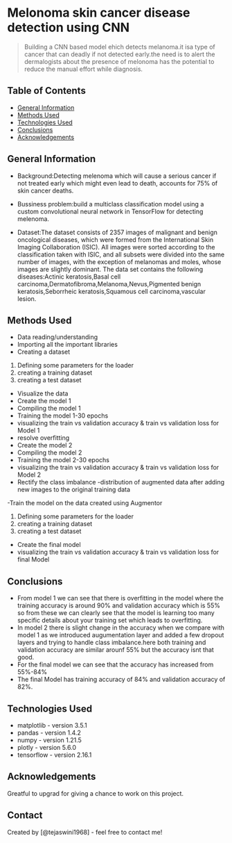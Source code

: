 # Melonoma skin cancer disease detection using CNN
> Building a CNN based model ehich detects melanoma.it isa type of cancer that can deadly if not detected early.the need is to alert the dermalogists about the presence of melonoma has the potential to reduce the manual effort while diagnosis.

## Table of Contents
* [General Information](#general-information)
* [Methods Used](#methods-used)
* [Technologies Used](#technologies-used)
* [Conclusions](#conclusions)
* [Acknowledgements](#acknowledgements)

## General Information

- Background:Detecting melenoma which will cause a serious cancer if not treated early which might even lead to death, accounts for 75% of skin cancer deaths.

- Bussiness problem:build a multiclass classification model using a custom convolutional neural network in TensorFlow for detecting melenoma. 

- Dataset:The dataset consists of 2357 images of malignant and benign oncological diseases, which were formed from the International Skin Imaging Collaboration (ISIC). All images were sorted according to the classification taken with ISIC, and all subsets were divided into the same number of images, with the exception of melanomas and moles, whose images are slightly dominant.
The data set contains the following diseases:Actinic keratosis,Basal cell carcinoma,Dermatofibroma,Melanoma,Nevus,Pigmented benign keratosis,Seborrheic keratosis,Squamous cell carcinoma,vascular lesion.

## Methods Used

- Data reading/understanding
- Importing all the important libraries
- Creating a dataset
1.   Defining some parameters for the loader
2.   creating a training dataset
3.   creating a test dataset

- Visualize the data
- Create the model 1
- Compiling the model 1
- Training the model 1-30 epochs
- visualizing the train vs validation accuracy & train vs validation loss for Model 1
- resolve overfitting
- Create the model 2
- Compiling the model 2
- Training the model 2-30 epochs 
- visualizing the train vs validation accuracy & train vs validation loss for Model 2
- Rectify the class imbalance
-distribution of augmented data after adding new images to the original training data

-Train the model on the data created using Augmentor
1.   Defining some parameters for the loader
2.   creating a training dataset
3.   creating a test dataset

- Create the final model
- visualizing the train vs validation accuracy & train vs validation loss for final Model

## Conclusions
- From model 1 we can see that there is overfitting in the model where the training accuracy is around 90% and validation accuracy which is 55% so from these we can clearly see that the model is learning too many specific details about your training set which leads to overfitting.
- In model 2 there is slight change in the accuracy when we compare with model 1 as we introduced augumentation layer and added a few dropout layers and trying to handle class imbalance.here both training and validation accuracy are similar arounf 55% but the accuracy isnt that good.
- For the final model we can see that the accuracy has increased from 55%-84%
- The final Model has training accuracy of 84% and validation accuracy of 82%.

## Technologies Used

- matplotlib - version 3.5.1
- pandas - version 1.4.2
- numpy - version 1.21.5
- plotly - version 5.6.0
- tensorflow - version 2.16.1

## Acknowledgements
Greatful to upgrad for giving a chance to work on this project.

## Contact
Created by [@tejaswini1968] - feel free to contact me!


